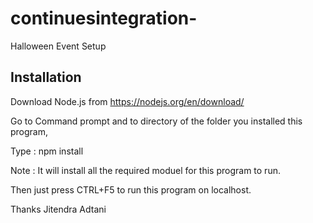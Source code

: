 # continuesintegration-
Halloween Event Setup


Installation
------------

Download Node.js from https://nodejs.org/en/download/

Go to Command prompt and to directory of the folder you installed this program,

Type : npm install 

Note : It will install all the required moduel for this program to run. 

Then just press CTRL+F5 to run this program on localhost.

Thanks
Jitendra Adtani
